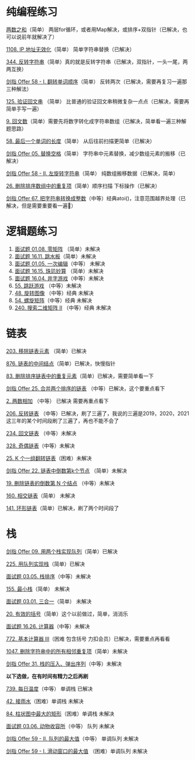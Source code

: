 # 纯编程练习

[两数之和](https://leetcode-cn.com/problems/two-sum/)（简单） 两层for循环，或者用Map解决，或排序+双指针（已解决，也可以说前年就解决了）

[1108. IP 地址无效化](https://leetcode-cn.com/problems/defanging-an-ip-address/)（简单） 简单字符串替换（已解决）

[344. 反转字符串](https://leetcode-cn.com/problems/reverse-string/)（简单）真的就是反转字符串（已解决，双指针，一头一尾，两两互换）

[剑指 Offer 58 - I. 翻转单词顺序](https://leetcode-cn.com/problems/fan-zhuan-dan-ci-shun-xu-lcof/)（简单） 反转两次（已解决，需要再复习一遍那三种解法）

[125. 验证回文串](https://leetcode-cn.com/problems/valid-palindrome/) （简单） 比普通的验证回文串稍微复杂一点点（已解决，需要再简单手写一遍）

[9. 回文数](https://leetcode-cn.com/problems/palindrome-number/)（简单）需要先将数字转化成字符串数组（已解决，简单看一遍三种解题思路）

[58. 最后一个单词的长度](https://leetcode-cn.com/problems/length-of-last-word/)（简单） 从后往前扫描更简单（已解决）

[剑指 Offer 05. 替换空格](https://leetcode-cn.com/problems/ti-huan-kong-ge-lcof/)（简单） 字符串中元素替换，减少数组元素的搬移（已解决）

[剑指 Offer 58 - II. 左旋转字符串](https://leetcode-cn.com/problems/zuo-xuan-zhuan-zi-fu-chuan-lcof/)（简单） 纯数组搬移数据（已解决，简单）

[26. 删除排序数组中的重复项](https://leetcode-cn.com/problems/remove-duplicates-from-sorted-array/)（简单）顺序扫描 下标操作（已解决）

[剑指 Offer 67. 把字符串转换成整数](https://leetcode-cn.com/problems/ba-zi-fu-chuan-zhuan-huan-cheng-zheng-shu-lcof/)（中等）经典atoi()，注意范围越界处理（已解决，但是需要重要看一遍）

# 逻辑题练习

1. [面试题 01.08. 零矩阵](https://leetcode-cn.com/problems/zero-matrix-lcci/) （简单）未解决
2. [面试题 16.11. 跳水板](https://leetcode-cn.com/problems/diving-board-lcci/)（简单）未解决
3. [面试题 01.05. 一次编辑](https://leetcode-cn.com/problems/one-away-lcci/)（中等） 未解决
4. [面试题 16.15. 珠玑妙算](https://leetcode-cn.com/problems/master-mind-lcci/) （简单）未解决
5. [面试题 16.04. 井字游戏](https://leetcode-cn.com/problems/tic-tac-toe-lcci/)（中等）未解决
6. [55. 跳跃游戏](https://leetcode-cn.com/problems/jump-game/) （中等）未解决
7. [48. 旋转图像](https://leetcode-cn.com/problems/rotate-image/) （中等）经典 未解决
8. [54. 螺旋矩阵](https://leetcode-cn.com/problems/spiral-matrix/)（中等）经典 未解决
9. [240. 搜索二维矩阵 II](https://leetcode-cn.com/problems/search-a-2d-matrix-ii/) （中等）经典 未解决

# 链表

[203. 移除链表元素](https://leetcode-cn.com/problems/remove-linked-list-elements/) （简单）已解决

[876. 链表的中间结点](https://leetcode-cn.com/problems/middle-of-the-linked-list/)（简单）已解决，快慢指针

[83. 删除排序链表中的重复元素](https://leetcode-cn.com/problems/remove-duplicates-from-sorted-list/)（简单）已解决，需要简单看一下

[剑指 Offer 25. 合并两个排序的链表](https://leetcode-cn.com/problems/he-bing-liang-ge-pai-xu-de-lian-biao-lcof/) （中等）已解决，这个要重点看下

[2. 两数相加](https://leetcode-cn.com/problems/add-two-numbers/) （中等） 已解决 需要再重点看下

[206. 反转链表](https://leetcode-cn.com/problems/reverse-linked-list/) （中等）已解决，刷了三遍了，我说的三遍是2019，2020，2021 这三年的某个时间段刷了三遍了，再也不能不会了

[234. 回文链表](https://leetcode-cn.com/problems/palindrome-linked-list/) （中等）未解决

[328. 奇偶链表](https://leetcode-cn.com/problems/odd-even-linked-list/)（中等）未解决

[25. K 个一组翻转链表](https://leetcode-cn.com/problems/reverse-nodes-in-k-group/)（困难）未解决

[剑指 Offer 22. 链表中倒数第k个节点](https://leetcode-cn.com/problems/lian-biao-zhong-dao-shu-di-kge-jie-dian-lcof/) （简单）未解决

[19. 删除链表的倒数第 N 个结点](https://leetcode-cn.com/problems/remove-nth-node-from-end-of-list/) （中等）未解决

[160. 相交链表](https://leetcode-cn.com/problems/intersection-of-two-linked-lists/)（简单） 未解决

[141. 环形链表](https://leetcode-cn.com/problems/linked-list-cycle/)（简单）已解决，刷了两个时间段了

# 栈

[剑指 Offer 09. 用两个栈实现队列](https://leetcode-cn.com/problems/yong-liang-ge-zhan-shi-xian-dui-lie-lcof/)（简单）已解决

[225. 用队列实现栈](https://leetcode-cn.com/problems/implement-stack-using-queues/)（简单）已解决

[面试题 03.05. 栈排序](https://leetcode-cn.com/problems/sort-of-stacks-lcci/)（中等）未解决

[155. 最小栈](https://leetcode-cn.com/problems/min-stack/)（简单） 未解决

[面试题 03.01. 三合一](https://leetcode-cn.com/problems/three-in-one-lcci/)（简单）  未解决

[20. 有效的括号](https://leetcode-cn.com/problems/valid-parentheses/)（简单）这个以前做过，简单，消消乐

[面试题 16.26. 计算器](https://leetcode-cn.com/problems/calculator-lcci/)（中等）未解决

[772. 基本计算器 III](https://leetcode-cn.com/problems/basic-calculator-iii/)（困难 包含括号 力扣会员）已解决，需要重点再看看

[1047. 删除字符串中的所有相邻重复项](https://leetcode-cn.com/problems/remove-all-adjacent-duplicates-in-string/)（简单）未解决

[剑指 Offer 31. 栈的压入、弹出序列](https://leetcode-cn.com/problems/zhan-de-ya-ru-dan-chu-xu-lie-lcof/)（中等）未解决

**以下选做，在有时间有精力之后再刷**

[739. 每日温度](https://leetcode-cn.com/problems/daily-temperatures/)（中等） 单调栈 已解决

[42. 接雨水](https://leetcode-cn.com/problems/trapping-rain-water/)（困难）单调栈 未解决

[84. 柱状图中最大的矩形](https://leetcode-cn.com/problems/largest-rectangle-in-histogram/)（困难）单调栈 未解决

[面试题 03.06. 动物收容所](https://leetcode-cn.com/problems/animal-shelter-lcci/)（中等） 队列 未解决

[剑指 Offer 59 - II. 队列的最大值](https://leetcode-cn.com/problems/dui-lie-de-zui-da-zhi-lcof/)（中等） 单调队列 未解决

[剑指 Offer 59 - I. 滑动窗口的最大值](https://leetcode-cn.com/problems/hua-dong-chuang-kou-de-zui-da-zhi-lcof/) （困难）单调队列 未解决
